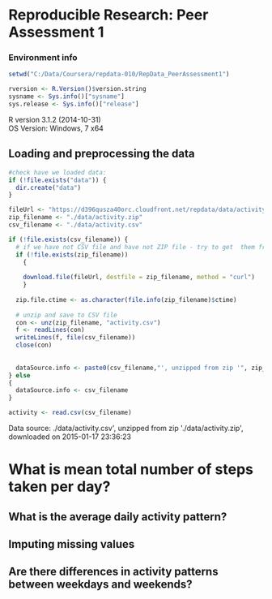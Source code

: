 # Reproducible Research: Peer Assessment 1
### Environment info

```r
setwd("C:/Data/Coursera/repdata-010/RepData_PeerAssessment1")
```

```r
rversion <- R.Version()$version.string
sysname <- Sys.info()["sysname"]
sys.release <- Sys.info()["release"]
```
R version 3.1.2 (2014-10-31)  
OS Version: Windows, 7 x64

## Loading and preprocessing the data

```r
#check have we loaded data:
if (!file.exists("data")) {     
  dir.create("data")  
}

fileUrl <- "https://d396qusza40orc.cloudfront.net/repdata/data/activity.zip"
zip_filename <- "./data/activity.zip"
csv_filename <- "./data/activity.csv"

if (!file.exists(csv_filename)) {
  # if we have not CSV file and have not ZIP file - try to get  them from web    
  if (!file.exists(zip_filename))
    {
    
    download.file(fileUrl, destfile = zip_filename, method = "curl")
    }
  
  zip.file.ctime <- as.character(file.info(zip_filename)$ctime)
  
  # unzip and save to CSV file
  con <- unz(zip_filename, "activity.csv")
  f <- readLines(con)
  writeLines(f, file(csv_filename))
  close(con)
  
  
  dataSource.info <- paste0(csv_filename,"', unzipped from zip '", zip_filename, "', downloaded on ", zip.file.ctime, "")    
} else   
{
  dataSource.info <- csv_filename
}

activity <- read.csv(csv_filename)
```
Data source: ./data/activity.csv', unzipped from zip './data/activity.zip', downloaded on 2015-01-17 23:36:23


# What is mean total number of steps taken per day?



## What is the average daily activity pattern?



## Imputing missing values



## Are there differences in activity patterns between weekdays and weekends?
